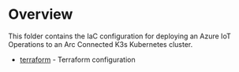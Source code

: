 # Overview

This folder contains the IaC configuration for deploying an Azure IoT Operations to an Arc Connected K3s Kubernetes cluster.

- [terraform](./terraform/README.md) - Terraform configuration
